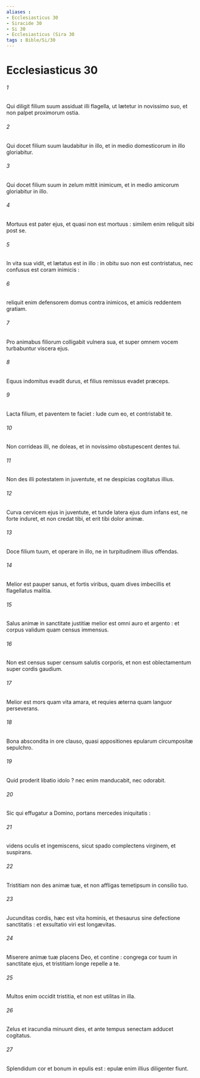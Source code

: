```yaml
---
aliases : 
- Ecclesiasticus 30
- Siracide 30
- Si 30
- Ecclesiasticus (Sira 30
tags : Bible/Si/30
---
```


# Ecclesiasticus 30

###### 1
Qui diligit filium suum assiduat illi flagella, ut lætetur in novissimo suo, et non palpet proximorum ostia.
###### 2
Qui docet filium suum laudabitur in illo, et in medio domesticorum in illo gloriabitur.
###### 3
Qui docet filium suum in zelum mittit inimicum, et in medio amicorum gloriabitur in illo.
###### 4
Mortuus est pater ejus, et quasi non est mortuus : similem enim reliquit sibi post se.
###### 5
In vita sua vidit, et lætatus est in illo : in obitu suo non est contristatus, nec confusus est coram inimicis :
###### 6
reliquit enim defensorem domus contra inimicos, et amicis reddentem gratiam.
###### 7
Pro animabus filiorum colligabit vulnera sua, et super omnem vocem turbabuntur viscera ejus.
###### 8
Equus indomitus evadit durus, et filius remissus evadet præceps.
###### 9
Lacta filium, et paventem te faciet : lude cum eo, et contristabit te.
###### 10
Non corrideas illi, ne doleas, et in novissimo obstupescent dentes tui.
###### 11
Non des illi potestatem in juventute, et ne despicias cogitatus illius.
###### 12
Curva cervicem ejus in juventute, et tunde latera ejus dum infans est, ne forte induret, et non credat tibi, et erit tibi dolor animæ.
###### 13
Doce filium tuum, et operare in illo, ne in turpitudinem illius offendas.
###### 14
Melior est pauper sanus, et fortis viribus, quam dives imbecillis et flagellatus malitia.
###### 15
Salus animæ in sanctitate justitiæ melior est omni auro et argento : et corpus validum quam census immensus.
###### 16
Non est census super censum salutis corporis, et non est oblectamentum super cordis gaudium.
###### 17
Melior est mors quam vita amara, et requies æterna quam languor perseverans.
###### 18
Bona abscondita in ore clauso, quasi appositiones epularum circumpositæ sepulchro.
###### 19
Quid proderit libatio idolo ? nec enim manducabit, nec odorabit.
###### 20
Sic qui effugatur a Domino, portans mercedes iniquitatis :
###### 21
videns oculis et ingemiscens, sicut spado complectens virginem, et suspirans.
###### 22
Tristitiam non des animæ tuæ, et non affligas temetipsum in consilio tuo.
###### 23
Jucunditas cordis, hæc est vita hominis, et thesaurus sine defectione sanctitatis : et exsultatio viri est longævitas.
###### 24
Miserere animæ tuæ placens Deo, et contine : congrega cor tuum in sanctitate ejus, et tristitiam longe repelle a te.
###### 25
Multos enim occidit tristitia, et non est utilitas in illa.
###### 26
Zelus et iracundia minuunt dies, et ante tempus senectam adducet cogitatus.
###### 27
Splendidum cor et bonum in epulis est : epulæ enim illius diligenter fiunt.
